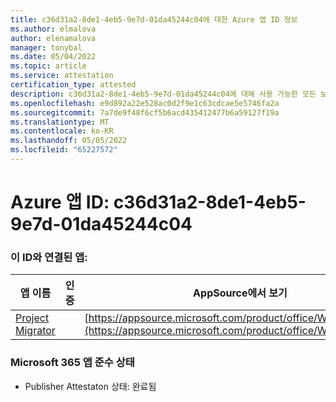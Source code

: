 ```yaml
---
title: c36d31a2-8de1-4eb5-9e7d-01da45244c04에 대한 Azure 앱 ID 정보
ms.author: elmalova
author: elenamalova
manager: tonybal
ms.date: 05/04/2022
ms.topic: article
ms.service: attestation
certification_type: attested
description: c36d31a2-8de1-4eb5-9e7d-01da45244c04에 대해 사용 가능한 모든 보안 및 규정 준수 정보입니다.
ms.openlocfilehash: e9d892a22e528ac0d2f9e1c63cdcae5e5746fa2a
ms.sourcegitcommit: 7a7de9f48f6cf5b6acd435412477b6a59127f19a
ms.translationtype: MT
ms.contentlocale: ko-KR
ms.lasthandoff: 05/05/2022
ms.locfileid: "65227572"
---
```

# <a name="azure-app-id-c36d31a2-8de1-4eb5-9e7d-01da45244c04"></a>Azure 앱 ID: c36d31a2-8de1-4eb5-9e7d-01da45244c04


### <a name="apps-associated-with-this-id"></a>이 ID와 연결된 앱:
| **앱 이름** | **인증** | **AppSource에서 보기** |
|--------------|---------------|-----------------------|
| [Project Migrator](../forward/WA200003160.md) |  | [https://appsource.microsoft.com/product/office/WA200003160](https://appsource.microsoft.com/product/office/WA200003160) |

### <a name="microsoft-365-app-compliance-status"></a>Microsoft 365 앱 준수 상태
- Publisher Attestaton 상태: 완료됨
